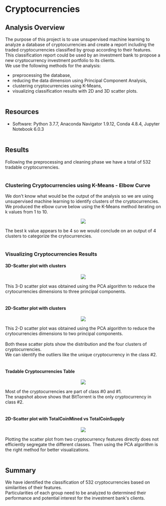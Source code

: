 # Cryptocurrencies

## Analysis Overview
The purpose of this project is to use unsupervised machine learning to analyze a database of cryptocurrencies and create a report including the traded cryptocurrencies classified by group according to their features.\
This classification report could be used by an investment bank to propose a new cryptocurrency investment portfolio to its clients.\
We use the following methods for the analysis:
- preprocessing the database,
- reducing the data dimension using Principal Component Analysis,
- clustering cryptocurrencies using K-Means,
- visualizing classification results with 2D and 3D scatter plots.
<br><br>

## Resources
- Software: Python 3.7.7, Anaconda Navigator 1.9.12, Conda 4.8.4, Jupyter Notebook 6.0.3
<br><br>

## Results
Following the preprocessing and cleaning phase we have a total of 532 tradable cryptocurrencies.
<br><br>

### Clustering Cryptocurrencies using K-Means - Elbow Curve
We don't know what would be the output of the analysis so we are using unsupervised machine learning to identify clusters of the cryptocurrencies.\
We produced the elbow curve below using the K-Means method iterating on k values from 1 to 10. 
<p align="center">
    <img src="https://user-images.githubusercontent.com/68669675/101305766-01251280-3809-11eb-92f0-0ecb880db7fe.png"> 
</p>
The best k value appears to be 4 so we would conclude on an output of 4 clusters to categorize the crytocurrencies.
<br><br>

### Visualizing Cryptocurrencies Results
#### 3D-Scatter plot with clusters
<p align="center">
    <img src="https://user-images.githubusercontent.com/68669675/101305762-008c7c00-3809-11eb-9c47-95b4d582b784.png"> 
</p>
This 3-D scatter plot was obtained using the PCA algorithm to reduce the crytocurrencies dimensions to three principal components.
<br><br>

#### 2D-Scatter plot with clusters
<p align="center">
    <img src="https://user-images.githubusercontent.com/68669675/101305760-fff3e580-3808-11eb-9614-12a0102ed1f6.png"> 
</p>
This 2-D scatter plot was obtained using the PCA algorithm to reduce the crytocurrencies dimensions to two principal components.
<br><br>
Both these scatter plots show the distribution and the four clusters of cryptocurrencies.<br>
We can identify the outliers like the unique cryptocurrency in the class #2.
<br><br>

#### Tradable Cryptocurrencies Table
<p align="center">
    <img src="https://user-images.githubusercontent.com/68669675/101307931-41d35a80-380e-11eb-942f-7a8f23887d05.png"> 
</p>
Most of the cryptocurrencies are part of class #0 and #1.<br>
The snapshot above shows that BitTorrent is the only cryptocurrency in class #2.
<br><br>

#### 2D-Scatter plot with TotalCoinMined vs TotalCoinSupply
<p align="center">
    <img src="https://user-images.githubusercontent.com/68669675/101305764-008c7c00-3809-11eb-8bd7-85bc2c8e953e.png"> 
</p>
Plotting the scatter plot from two cryptocurrency features directly does not efficiently segregate the different classes. Then using the PCA algorithm is the right method for better visualizations.
<br><br>

## Summary
We have identified the classification of 532 cryptocurrencies based on similarities of their features.\
Particularities of each group need to be analyzed to determined their performance and potential interest for the investment bank's clients.
